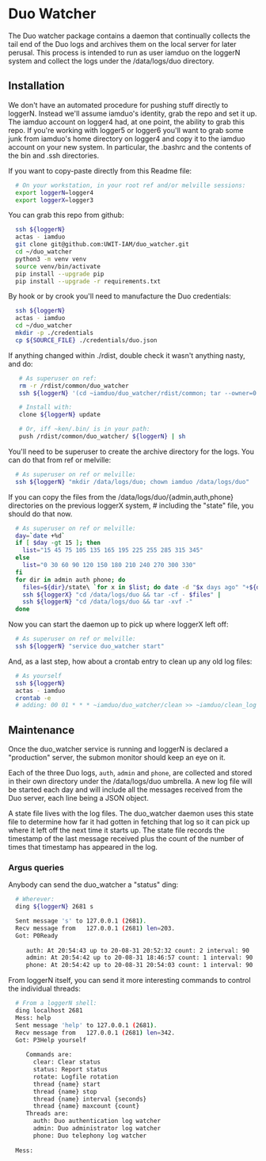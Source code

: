 # Duo Watcher

The Duo watcher package contains a daemon that continually collects the tail end of the Duo logs
and archives them on the local server for later perusal.  This process is intended to run as user
iamduo on the loggerN system and collect the logs under the /data/logs/duo directory.


## Installation

We don't have an automated procedure for pushing stuff directly to loggerN.  Instead we'll assume iamduo's
identity, grab the repo and set it up.  The iamduo account on logger4 had, at one point, the ability to
grab this repo.  If you're working with logger5 or logger6 you'll want to grab some junk from iamduo's
home directory on logger4 and copy it to the iamduo account on your new system.  In particular, the
.bashrc and the contents of the bin and .ssh directories.

If you want to copy-paste directly from this Readme file:

```bash
  # On your workstation, in your root ref and/or melville sessions:
  export loggerN=logger4
  export loggerX=logger3
```

You can grab this repo from github:

```bash
  ssh ${loggerN}
  actas - iamduo
  git clone git@github.com:UWIT-IAM/duo_watcher.git
  cd ~/duo_watcher
  python3 -m venv venv
  source venv/bin/activate
  pip install --upgrade pip
  pip install --upgrade -r requirements.txt
```

By hook or by crook you'll need to manufacture the Duo credentials:

```bash
  ssh ${loggerN}
  actas - iamduo
  cd ~/duo_watcher
  mkdir -p ./credentials
  cp ${SOURCE_FILE} ./credentials/duo.json
```

If anything changed within ./rdist, double check it wasn't anything nasty, and do:

```bash
   # As superuser on ref:
   rm -r /rdist/common/duo_watcher
   ssh ${loggerN} '(cd ~iamduo/duo_watcher/rdist/common; tar --owner=0 --group=0 -cf - duo_watcher)' | (cd /rdist/common/; tar -xvf -)

   # Install with:
   clone ${loggerN} update

   # Or, iff ~ken/.bin/ is in your path:
   push /rdist/common/duo_watcher/ ${loggerN} | sh
```

You'll need to be superuser to create the archive directory for the logs.  You can do that from ref or
melville:

```bash
  # As superuser on ref or melville:
  ssh ${loggerN} "mkdir /data/logs/duo; chown iamduo /data/logs/duo"
```

If you can copy the files from the /data/logs/duo/{admin,auth,phone} directories on
the previous loggerX system, # including the "state" file, you should do that now.

```bash
  # As superuser on ref or melville:
  day=`date +%d`
  if [ $day -gt 15 ]; then
    list="15 45 75 105 135 165 195 225 255 285 315 345"
  else
    list="0 30 60 90 120 150 180 210 240 270 300 330"
  fi
  for dir in admin auth phone; do
    files=${dir}/state\ `for x in $list; do date -d "$x days ago" "+${dir}/%y%m*"; done|fmt -1000`
    ssh ${loggerX} "cd /data/logs/duo && tar -cf - $files" |
	ssh ${loggerN} "cd /data/logs/duo && tar -xvf -"
  done
```

Now you can start the daemon up to pick up where loggerX left off:

```bash
  # As superuser on ref or melville:
  ssh ${loggerN} "service duo_watcher start"
```

And, as a last step, how about a crontab entry to clean up any old log files:

```bash
  # As yourself
  ssh ${loggerN}
  actas - iamduo
  crontab -e
  # adding: 00 01 * * * ~iamduo/duo_watcher/clean >> ~iamduo/clean_log 2>&1

```


## Maintenance

Once the duo_watcher service is running and loggerN is declared a "production" server, the
submon monitor should keep an eye on it.

Each of the three Duo logs, `auth`, `admin` and `phone`, are collected and stored in their
own directory under the /data/logs/duo umbrella.  A new log file will be started each day
and will include all the messages received from the Duo server, each line being a JSON object.

A state file lives with the log files.  The duo_watcher daemon uses this state file to
determine how far it had gotten in fetching that log so it can pick up where it left off
the next time it starts up.  The state file records the timestamp of the last message
received plus the count of the number of times that timestamp has appeared in the log.

### Argus queries

Anybody can send the duo_watcher a "status" ding:

```bash
  # Wherever:
  ding ${loggerN} 2681 s

  Sent message 's' to 127.0.0.1 (2681).
  Recv message from   127.0.0.1 (2681) len=203.
  Got: P0Ready
     
     auth: At 20:54:43 up to 20-08-31 20:52:32 count: 2 interval: 90
     admin: At 20:54:42 up to 20-08-31 18:46:57 count: 1 interval: 90
     phone: At 20:54:42 up to 20-08-31 20:54:03 count: 1 interval: 90
```

From loggerN itself, you can send it more interesting commands to control the
individual threads:

```bash
  # From a loggerN shell:
  ding localhost 2681
  Mess: help
  Sent message 'help' to 127.0.0.1 (2681).
  Recv message from   127.0.0.1 (2681) len=342.
  Got: P3Help yourself
     
     Commands are:
       clear: Clear status
       status: Report status
       rotate: Logfile rotation
       thread {name} start
       thread {name} stop
       thread {name} interval {seconds}
       thread {name} maxcount {count}
     Threads are:
       auth: Duo authentication log watcher
       admin: Duo administrator log watcher
       phone: Duo telephony log watcher
     
  Mess: 
```
